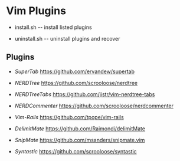 # Vim Plugins

+ install.sh -- install listed plugins

+ uninstall.sh -- uninstall plugins and recover

## Plugins

* *SuperTab* https://github.com/ervandew/supertab

* *NERDTree* https://github.com/scrooloose/nerdtree

* *NERDTreeTabs* https://github.com/jistr/vim-nerdtree-tabs

* *NERDCommenter* https://github.com/scrooloose/nerdcommenter

* *Vim-Rails* https://github.com/tpope/vim-rails

* *DelimitMate* https://github.com/Raimondi/delimitMate

* *SnipMate* https://github.com/msanders/snipmate.vim

* *Syntastic* https://github.com/scrooloose/syntastic
